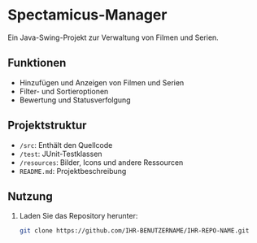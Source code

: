 # Spectamicus-Manager

Ein Java-Swing-Projekt zur Verwaltung von Filmen und Serien.

## Funktionen
- Hinzufügen und Anzeigen von Filmen und Serien
- Filter- und Sortieroptionen
- Bewertung und Statusverfolgung

## Projektstruktur
- `/src`: Enthält den Quellcode
- `/test`: JUnit-Testklassen
- `/resources`: Bilder, Icons und andere Ressourcen
- `README.md`: Projektbeschreibung

## Nutzung
1. Laden Sie das Repository herunter:
   ```bash
   git clone https://github.com/IHR-BENUTZERNAME/IHR-REPO-NAME.git
